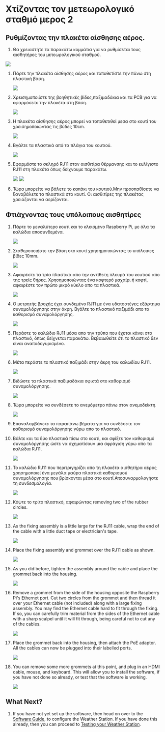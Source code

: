 # Χτίζοντας τον μετεωρολογικό σταθμό μερος 2 
## Ρυθμίζοντας την πλακέτα αίσθησης αέρος.
1.  Θα χρειαστήτε τα παρακάτω κομμάτια για να ρυθμίσεται τους αισθητήρες του μετεωρολογικού σταθμού.
   
   ![](images/build_20.jpg)
   
1. Πάρτε την πλακέτα αίσθησης αέρος και τοποθετίστε την πάνω στη πλαστική βάση.

	![](images/build_21.jpg)
	
1. Χρεισημοποιίστε της βοηθητικές βίδες,παξιμαδάκια και τα PCB για να εφαρμόσετε την πλακέτα στη βάση.

	![](images/build_22.jpg)
	
1. Η πλακέτα αίσθησης αέρος μπορεί να τοποθετιθεί μεσα στο κουτί του χρεισημοποιώντας τις βύδες 10cm.

	![](images/build_24.jpg)

1. Βγάλτε τα πλαστικά από τα πλάγια του κουτιού.

	![](images/build_25.jpg)
	
1. Εφαρμόστε το σκληρό RJ11 στον αισθιτίρα θέρμανσης και το ευλίγιστο  RJ11  στη πλακέτα όπως δείχνουμε παρακάτω.

	![](images/build_26.jpg)
	![](images/build_27.jpg)	

1. Τώρα μπορείτε να βάλετε το καπάκι του κουτιού.Μην προσπαθίσετε να ξαναβάλετε τα πλαστικά στο κουτί. Οι αισθιτίρες της πλακέτας χρειάζονται να αερίζονται.

## Φτιάχνοντας τους υπόλοιπους αισθητίρες

1. Πάρτε το μεγαλύτερο κουτί και το κλεισμένο Raspberry Pi, με όλα τα καλώδια αποσυνδεμένα.

	![](images/build_28.jpg)

1. Σταθεροποιήστε την βάση στο κουτί χρησημοποιώντας το υπόλοιπες βίδες 10mm.

	![](images/build_29.jpg)
	
1. Αφαιρέστε τα τρία πλαστικά απο την αντίθετη πλευρά του κουτιού απο της τρείς θήρες. Χρησημοποιώντας ένα κοφτερό μαχαίρι ή κοφτί, αφαιρέστε τον πρώτο μικρό κύκλο απο τα πλαστικά.

	![](images/build_30.jpg)
	
1. Ο μετρητής βροχής έχει συνδεμένο RJ11 με ένα υδατοστέγες εξάρτημα συναμολόργησης στην άκρη. Βγάλτε το πλαστικό παξιμάδι απο το καθορισμό συναμολόργησης.

	![](images/build_31.jpg)
	
1. Περάστε το καλώδιο RJ11 μέσα απο την τρύπα που έχεται κάνει στο πλαστικό, όπως δείχνεται παρακάτω. Βεβαιωθείτε ότι το πλαστικό δεν είναι αναποδογυρισμένο.

	![](images/build_32.jpg)
	
1. Μέτα περάστε το πλαστικό παξιμάδι στην άκρη του καλωδίου RJ11.

	![](images/build_33.jpg)
	
1. Βιδώστε τα πλαστικά παξιμαδάκια σφικτά στο καθορισμό συναμολόργησης.

	![](images/build_34.jpg)
	
1. Τώρα μπορείτε να συνδέσετε το ανεμόμετρο πάνω στον ανεμοδείκτη.

	![](images/build_36.jpg)
	
1. Επαναλαμβάνετε τα παραπάνω βήματα για να συνδέσετε τον καθορισμό συναμολόργησης γύρω απο το πλαστικό. 
	
1. Βάλτε και τα δύο πλαστικά πίσω στο κουτί, και σφίξτε τον καθορισμό συναμολόργησης ώστε να σχηματίσουν μια σφράγιση γύρω απο τα καλώδια RJ11.

	![](images/build_35.jpg)
	
1. Το καλώδιο RJ11 που περιτριγηρίζει απο τη πλακέτα αισθητήρα αέρος χρησημοποιεί ένα μεγάλα μαύρα πλαστικά καθορισμού συναμολόργησης που βρίσκονται μέσα στο κουτί.Αποσυναρμολογήστε τη συνδεσμολογία.

	![](images/build_37.jpg)
	
1. Κόψτε το τρίτο πλαστικό, αφαιρώντας removing two of the rubber circles.

	![](images/build_38.jpg)
	
1. As the fixing assembly is a little large for the RJ11 cable, wrap the end of the cable with a little duct tape or electrician's tape.

	![](images/build_39.jpg)
	
1. Place the fixing assembly and grommet over the RJ11 cable as shown. 

	![](images/build_40.jpg)
	
1. As you did before, tighten the assembly around the cable and place the grommet back into the housing.

	![](images/build_41.jpg)
	
1. Remove a grommet from the side of the housing opposite the Raspberry Pi's Ethernet port. Cut two circles from the grommet and then thread it over your Ethernet cable (not included) along with a large fixing assembly. You may find the Ethernet cable hard to fit through the fixing. If so, you can carefully trim material from the sides of the Ethernet cable with a sharp scalpel until it will fit through, being careful not to cut any of the cables. 

	![](images/build_42.jpg)
	
1. Place the grommet back into the housing, then attach the PoE adaptor. All the cables can now be plugged into their labelled ports.

	![](images/build_44.jpg)
	
1. You can remove some more grommets at this point, and plug in an HDMI cable, mouse, and keyboard. This will allow you to install the software, if you have not done so already, or test that the software is working.

	![](images/build_45.jpg)
	
## What Next?
1. If you have not yet set up the software, then head on over to the [Software Guide](software.md), to configure the Weather Station. If you have done this already, then you can proceed to [Testing your Weather Station](test.md).
